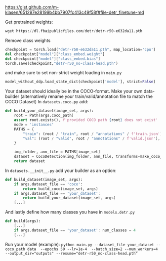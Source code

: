 https://gist.github.com/m-klasen/651297e28199b4bb7907fc413c49f58f#file-detr_finetune-md

Get pretrained weights:
```python
wget https://dl.fbaipublicfiles.com/detr/detr-r50-e632da11.pth
```
Remove class weights
```python
checkpoint = torch.load("detr-r50-e632da11.pth", map_location='cpu')
del checkpoint["model"]["class_embed.weight"]
del checkpoint["model"]["class_embed.bias"]
torch.save(checkpoint,"detr-r50_no-class-head.pth")
```
and make sure to set non-strict weight loading in `main.py`
```python
model_without_ddp.load_state_dict(checkpoint['model'], strict=False)
```

Your dataset should ideally be in the COCO-format.
Make your own data-builder (alternatively rename your train/valid/annotation file to match the COCO Dataset)
In `datasets.coco.py` add:
```python
def build_your_dataset(image_set, args):
    root = Path(args.coco_path)
    assert root.exists(), f'provided COCO path {root} does not exist'
    mode = 'instances'
    PATHS = {
        "train": (root / "train", root / "annotations" / f'train.json'),
        "val": (root / "valid", root / "annotations" / f'valid.json'),
    }

    img_folder, ann_file = PATHS[image_set]
    dataset = CocoDetection(img_folder, ann_file, transforms=make_coco_transforms(image_set), return_masks=args.masks)
    return dataset
```
In `datasets.__init__.py` add your builder as an option:
```python
def build_dataset(image_set, args):
    if args.dataset_file == 'coco':
        return build_coco(image_set, args)
    if args.dataset_file == 'your_dataset':
        return build_your_dataset(image_set, args)
    [...]
```
And lastly define how many classes you have in `models.detr.py`
```python
def build(args):
    [...]
    if args.dataset_file == 'your_dataset': num_classes = 4
    [...]
```
Run your model (example): 
`python main.py --dataset_file your_dataset --coco_path data 
    --epochs 50 --lr=1e-4 
    --batch_size=2 --num_workers=4 
    --output_dir="outputs" --resume="detr-r50_no-class-head.pth"`